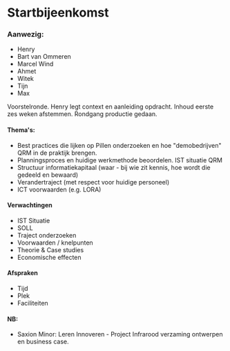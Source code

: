 # Startbijeenkomst

### Aanwezig:
+ Henry
+ Bart van Ommeren
+ Marcel Wind
+ Ahmet
+ Witek
+ Tijn
+ Max

Voorstelronde. Henry legt context en aanleiding opdracht. Inhoud eerste zes weken afstemmen. Rondgang productie gedaan. 

#### Thema's:
+ Best practices die lijken op Pillen onderzoeken en hoe "demobedrijven" QRM in de praktijk brengen.
+ Planningsproces en huidige werkmethode beoordelen. IST situatie QRM
+ Structuur informatiekapitaal (waar - bij wie zit kennis, hoe wordt die gedeeld en bewaard)
+ Verandertraject (met respect voor huidige personeel)
+ ICT voorwaarden (e.g. LORA)

#### Verwachtingen
+ IST Situatie
+ SOLL
+ Traject onderzoeken
+ Voorwaarden / knelpunten
+ Theorie & Case studies
+ Economische effecten

#### Afspraken
+ Tijd
+ Plek
+ Faciliteiten


#### NB:
+ Saxion Minor: Leren Innoveren - Project Infrarood verzaming ontwerpen en business case.
